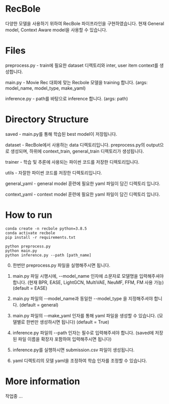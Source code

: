 # RecBole

다양한 모델을 사용하기 위하여 RecBole 파이프라인을 구현하였습니다. 현재 General model, Context Aware model을 사용할 수 있습니다.

# Files

preprocess.py - train에 필요한 dataset 디렉토리와 inter, user item context를 생성합니다.   

main.py - Movie Rec 대회에 맞는 Recbole 모델을 training 합니다. (args: model_name, model_type, make_yaml) 

inference.py - path를 바탕으로 inference 합니다. (args: path)

# Directory Structure

saved - main.py를 통해 학습된 best model이 저장됩니다.

dataset - RecBole에서 사용하는 data 디렉토리입니다. preprocess.py의 output으로 생성되며, 하위에 context_train, general_train 디렉토리가 생성됩니다.   

trainer - 학습 및 추론에 사용되는 파이썬 코드를 저장한 디렉토리입니다. 

utils - 자잘한 파이썬 코드를 저장한 디렉토리입니다. 

general_yaml - general model 훈련에 필요한 yaml 파일이 담긴 디렉토리 입니다. 

context_yaml - context model 훈련에 필요한 yaml 파일이 담긴 디렉토리 입니다. 


# How to run

```
conda create -n recbole python=3.8.5
conda activate recbole
pip install -r requirements.txt 

python preprocess.py
python main.py 
python inference.py --path [path_name]
```

0. 한번만 preprocess.py 파일을 실행해주시면 됩니다. 

1. main.py 파일 시행시에, --model_name 인자에 소문자로 모델명을 입력해주셔야 합니다. (현재 BPR, EASE, LightGCN, MultiVAE, NeuMF, FFM, FM 사용 가능) (default = EASE)

2. main.py 파일의 --model_name과 동일한 --model_type 을 지정해주셔야 합니다. (default = general)

3. main.py 파일의 --make_yaml 인자를 통해 yaml 파일을 생성할 수 있습니다. (모델별로 한번만 생성하시면 됩니다) (default = True)

4. inference.py 파일의 --path 인자는 필수로 입력해주셔야 합니다. (saved에 저장된 파일 이름을 확장자 포함하여 입력해주시면 됩니다) 

5. inference.py를 실행하시면 submission.csv 파일이 생성됩니다. 

6. yaml 디렉토리의 모델 yaml을 조정하여 학습 인자를 조정할 수 있습니다. 


# More information

작업중 ...